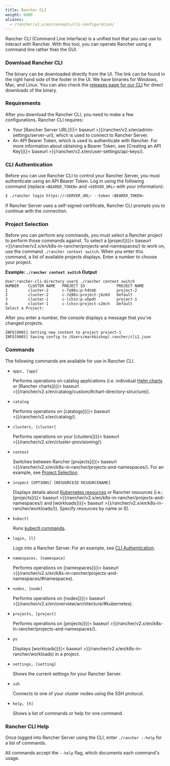 ```yaml
---
title: Rancher CLI
weight: 6000
aliases:
  - /rancher/v2.x/en/concepts/cli-configuration/
---
```


Rancher CLI (Command Line Interface) is a unified tool that you can use to interact with Rancher. With this tool, you can operate Rancher using a command line rather than the GUI.

### Download Rancher CLI

The binary can be downloaded directly from the UI. The link can be found in the right hand side of the footer in the UI. We have binaries for Windows, Mac, and Linux. You can also check the [releases page for our CLI](https://github.com/rancher/cli/releases) for direct downloads of the binary.

### Requirements

After you download the Rancher CLI, you need to make a few configurations. Rancher CLI requires:

- Your [Rancher Server URL]({{< baseurl >}}/rancher/v2.x/en/admin-settings/server-url), which is used to connect to Rancher Server.
- An API Bearer Token, which is used to authenticate with Rancher. For more information about obtaining a Bearer Token, see [Creating an API Key]({{< baseurl >}}/rancher/v2.x/en/user-settings/api-keys/).

### CLI Authentication

Before you can use Rancher CLI to control your Rancher Server, you must authenticate using an API Bearer Token. Log in using the following command (replace `<BEARER_TOKEN>` and `<SERVER_URL>` with your information):

```bash
$ ./rancher login https://<SERVER_URL> --token <BEARER_TOKEN>
```

If Rancher Server uses a self-signed certificate, Rancher CLI prompts you to continue with the connection.

### Project Selection

Before you can perform any commands, you must select a Rancher project to perform those commands against. To select a [project]({{< baseurl >}}/rancher/v2.x/en/k8s-in-rancher/projects-and-namespaces/) to work on, use the command `./rancher context switch`. When you enter this command, a list of available projects displays. Enter a number to choose your project.

**Example: `./rancher context switch` Output**
```
User:rancher-cli-directory user$ ./rancher context switch
NUMBER    CLUSTER NAME   PROJECT ID              PROJECT NAME   
1         cluster-2      c-7q96s:p-h4tmb         project-2      
2         cluster-2      c-7q96s:project-j6z6d   Default        
3         cluster-1      c-lchzv:p-xbpdt         project-1      
4         cluster-1      c-lchzv:project-s2mch   Default       
Select a Project:
```

After you enter a number, the console displays a message that you've changed projects.

```
INFO[0005] Setting new context to project project-1
INFO[0005] Saving config to /Users/markbishop/.rancher/cli2.json
```

### Commands

The following commands are available for use in Rancher CLI.

- `apps, [app]`

    Performs operations on catalog applications (i.e. individual [Helm charts](https://docs.helm.sh/developing_charts/) or [Rancher charts]({{< baseurl >}}/rancher/v2.x/en/catalog/custom/#chart-directory-structure)).

- `catalog`

    Performs operations on [catalogs]({{< baseurl >}}/rancher/v2.x/en/catalog/).

- `clusters, [cluster]`

    Performs operations on your [clusters]({{< baseurl >}}/rancher/v2.x/en/cluster-provisioning/).

- `context`

    Switches between Rancher [projects]({{< baseurl >}}/rancher/v2.x/en/k8s-in-rancher/projects-and-namespaces/). For an example, see [Project Selection](#project-selection).

- `inspect [OPTIONS] [RESOURCEID RESOURCENAME]`

    Displays details about [Kubernetes resources](https://kubernetes.io/docs/reference/kubectl/cheatsheet/#resource-types) or Rancher resources (i.e.: [projects]({{< baseurl >}}/rancher/v2.x/en/k8s-in-rancher/projects-and-namespaces/) and [workloads]({{< baseurl >}}/rancher/v2.x/en/k8s-in-rancher/workloads/)). Specify resources by name or ID.

- `kubectl`

    Runs [kubectl commands](https://kubernetes.io/docs/reference/kubectl/overview/#operations).

- `login, [l]`

    Logs into a Rancher Server. For an example, see [CLI Authentication](#cli-authentication).

- `namespaces, [namespace]`

    Performs operations on [namespaces]({{< baseurl >}}/rancher/v2.x/en/k8s-in-rancher/projects-and-namespaces/#namespaces).

- `nodes, [node]`

    Performs operations on [nodes]({{< baseurl >}}/rancher/v2.x/en/overview/architecture/#kubernetes).

- `projects, [project]`

    Performs operations on [projects]({{< baseurl >}}/rancher/v2.x/en/k8s-in-rancher/projects-and-namespaces/).

- `ps`

    Displays [workloads]({{< baseurl >}}/rancher/v2.x/en/k8s-in-rancher/workloads) in a project.

- `settings, [setting]`

    Shows the current settings for your Rancher Server.

- `ssh`

    Connects to one of your cluster nodes using the SSH protocol.

- `help, [h]`

    Shows a list of commands or help for one command.

### Rancher CLI Help

Once logged into Rancher Server using the CLI, enter `./rancher --help` for a list of commands.

All commands accept the `--help` flag, which documents each command's usage.
